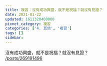 ```yaml
---
title: 複習：沒有成功興盛，就不是祝福？就沒有見證？
date: 2021-01-22
updated: 1611320400000
pixnet_category: 複習
categories: ['4. 其他', '複習']
tags: []
sidebar: 
---
```


<p>沒有成功興盛，就不是祝福？就沒有見證？<br/>
<a href="/posts/269191496" target="_blank">/posts/269191496</a></p>
<p> </p>
